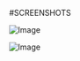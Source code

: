 #SCREENSHOTS 

![Image](https://github.com/user-attachments/assets/c6fdb705-f630-451a-ac89-62905ec15cfa)

![Image](https://github.com/user-attachments/assets/eff24b43-dfce-426f-b5ed-c17aa25fb972)
